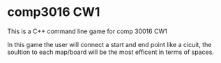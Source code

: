 # comp3016 CW1

<p>This is a C++ command line game for comp 30016 CW1</p>

In this game the user will connect a start and end point like a cicuit, the soultion to each map/board will be the most efficent in terms of spaces.


